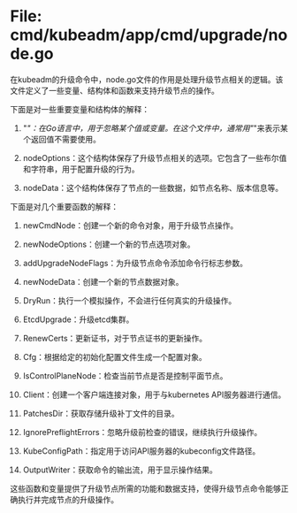 # File: cmd/kubeadm/app/cmd/upgrade/node.go

在kubeadm的升级命令中，node.go文件的作用是处理升级节点相关的逻辑。该文件定义了一些变量、结构体和函数来支持升级节点的操作。

下面是对一些重要变量和结构体的解释：

1. "_"：在Go语言中，用于忽略某个值或变量。在这个文件中，通常用"_"来表示某个返回值不需要使用。

2. nodeOptions：这个结构体保存了升级节点相关的选项。它包含了一些布尔值和字符串，用于配置升级的行为。

3. nodeData：这个结构体保存了节点的一些数据，如节点名称、版本信息等。

下面是对几个重要函数的解释：

1. newCmdNode：创建一个新的命令对象，用于升级节点操作。

2. newNodeOptions：创建一个新的节点选项对象。

3. addUpgradeNodeFlags：为升级节点命令添加命令行标志参数。

4. newNodeData：创建一个新的节点数据对象。

5. DryRun：执行一个模拟操作，不会进行任何真实的升级操作。

6. EtcdUpgrade：升级etcd集群。

7. RenewCerts：更新证书，对于节点证书的更新操作。

8. Cfg：根据给定的初始化配置文件生成一个配置对象。

9. IsControlPlaneNode：检查当前节点是否是控制平面节点。

10. Client：创建一个客户端连接对象，用于与kubernetes API服务器进行通信。

11. PatchesDir：获取存储升级补丁文件的目录。

12. IgnorePreflightErrors：忽略升级前检查的错误，继续执行升级操作。

13. KubeConfigPath：指定用于访问API服务器的kubeconfig文件路径。

14. OutputWriter：获取命令的输出流，用于显示操作结果。

这些函数和变量提供了升级节点所需的功能和数据支持，使得升级节点命令能够正确执行并完成节点的升级操作。

